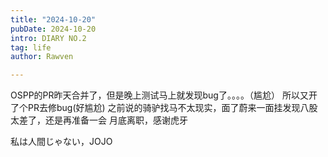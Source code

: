 ```yaml
---
title: "2024-10-20"
pubDate: 2024-10-20
intro: DIARY NO.2
tag: life
author: Rawven

---
```

OSPP的PR昨天合并了，但是晚上测试马上就发现bug了。。。。（尴尬）
所以又开了个PR去修bug(好尴尬)
之前说的骑驴找马不太现实，面了蔚来一面挂发现八股太差了，还是再准备一会
月底离职，感谢虎牙


私は人間じゃない，JOJO
